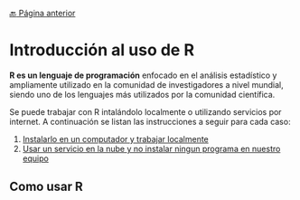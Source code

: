 [:back: Página anterior](../README.md)
# Introducción al uso de R
**R es un lenguaje de programación** enfocado en el análisis estadístico y ampliamente utilizado en la comunidad de investigadores a nivel mundial, siendo uno de los lenguajes más utilizados por la comunidad científica.

Se puede trabajar con R intalándolo localmente o utilizando servicios por internet. A continuación se listan las instrucciones a seguir para cada caso:
    
1. [Instalarlo en un computador y trabajar localmente](instalar_R_en_computador.md)
2. [Usar un servicio en la nube y no instalar ningun programa en nuestro equipo](usar_R_en_nube.md)

## Como usar R